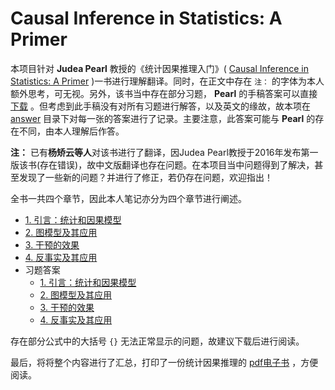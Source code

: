 # Causal Inference in Statistics: A Primer

本项目针对 **Judea Pearl** 教授的《统计因果推理入门》( [Causal Inference in Statistics: A Primer](https://bayes.cs.ucla.edu/PRIMER/pearl-etal-2016-primer-errata-pages-august2021.pdf) )一书进行理解翻译。同时，在正文中存在 `注：` 的字体为本人额外思考，可无视。另外，该书当中存在部分习题， **Pearl** 的手稿答案可以直接 [下载](https://bayes.cs.ucla.edu/PRIMER/Manual) 。但考虑到此手稿没有对所有习题进行解答，以及英文的缘故，故本项在 [answer](./docs/answer) 目录下对每一张的答案进行了记录。主要注意，此答案可能与 **Pearl** 的存在不同，由本人理解后作答。

**注：** 已有**杨矫云等人**对该书进行了翻译，因Judea Pearl教授于2016年发布第一版该书(存在错误)，故中文版翻译也存在问题。在本项目当中问题得到了解决，甚至发现了一些新的问题？并进行了修正，若仍存在问题，欢迎指出！

全书一共四个章节，因此本人笔记亦分为四个章节进行阐述。

- [1. 引言：统计和因果模型](./docs/content/1_Preliminaries_Statistical_and_Causal_Models.md)
- [2. 图模型及其应用](./docs/content/2_Graphical_Models_and_Their_Applications.md)
- [3. 干预的效果](./docs/content/3_The_Effects_of_Interventions.md)
- [4. 反事实及其应用](./docs/content/4_Counterfactuals_and_Their_Applications.md)
- 习题答案
  - [1. 引言：统计和因果模型](./docs/answer/1_Preliminaries_Statistical_and_Causal_Models.md)
  - [2. 图模型及其应用](./docs/answer/2_Graphical_Models_and_Their_Applications.md)
  - [3. 干预的效果](./docs/answer/3_The_Effects_of_Interventions.md)
  - [4. 反事实及其应用](./docs/answer/4_Counterfactuals_and_Their_Applications.md)

存在部分公式中的大括号 `{}` 无法正常显示的问题，故建议下载后进行阅读。

最后，将将整个内容进行了汇总，打印了一份统计因果推理的 [pdf电子书](./docs/Causal_Inference_in_Statistics_A_Primer.pdf) ，方便阅读。



